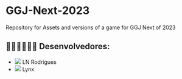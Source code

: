 # GGJ-Next-2023
Repository for Assets and versions of a game for GGJ Next of 2023

## 👩🏻‍💻👩🏾‍💻 Desenvolvedores:
- <a href="https://github.com/Ala-R-F" target="_blank"><img src="https://img.shields.io/badge/GitHub-100000?style=for-the-badge&logo=github&logoColor=white" target="_blank"></a> LN Rodrigues
- <a href="https://github.com/annapss" target="_blank"><img src="https://img.shields.io/badge/GitHub-100000?style=for-the-badge&logo=github&logoColor=white" target="_blank"></a> Lynx
